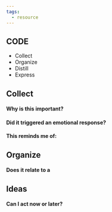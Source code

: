 ```yaml
---
tags:
  - resource
---
```

## CODE

- Collect
- Organize
- Distill
- Express
## Collect

#### Why is this important?

#### Did it triggered an emotional response?

#### This reminds me of:

## Organize

#### Does it relate to a #
## Ideas

#### Can I act now or later?


